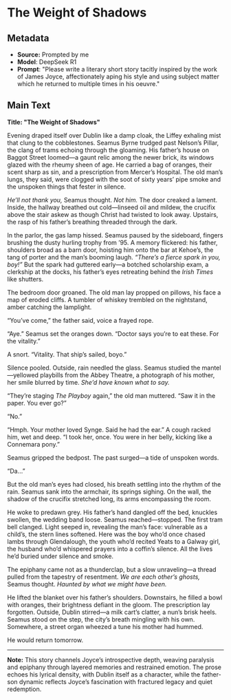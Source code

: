 # The Weight of Shadows

## Metadata

- **Source:** Prompted by me
- **Model**: DeepSeek R1
- **Prompt**: "Please write a literary short story tacitly inspired by the work of James Joyce, affectionately aping his style and using subject matter which he returned to multiple times in his oeuvre."

## Main Text

**Title: "The Weight of Shadows"**

Evening draped itself over Dublin like a damp cloak, the Liffey exhaling mist that clung to the cobblestones. Seamus Byrne trudged past Nelson’s Pillar, the clang of trams echoing through the gloaming. His father’s house on Baggot Street loomed—a gaunt relic among the newer brick, its windows glazed with the rheumy sheen of age. He carried a bag of oranges, their scent sharp as sin, and a prescription from Mercer’s Hospital. The old man’s lungs, they said, were clogged with the soot of sixty years’ pipe smoke and the unspoken things that fester in silence.

*He’ll not thank you,* Seamus thought. *Not him.* The door creaked a lament. Inside, the hallway breathed out cold—linseed oil and mildew, the crucifix above the stair askew as though Christ had twisted to look away. Upstairs, the rasp of his father’s breathing threaded through the dark. 

In the parlor, the gas lamp hissed. Seamus paused by the sideboard, fingers brushing the dusty hurling trophy from ’95. A memory flickered: his father, shoulders broad as a barn door, hoisting him onto the bar at Kehoe’s, the tang of porter and the man’s booming laugh. *“There’s a fierce spark in you, boy!”* But the spark had guttered early—a botched scholarship exam, a clerkship at the docks, his father’s eyes retreating behind the *Irish Times* like shutters. 

The bedroom door groaned. The old man lay propped on pillows, his face a map of eroded cliffs. A tumbler of whiskey trembled on the nightstand, amber catching the lamplight. 

“You’ve come,” the father said, voice a frayed rope. 

“Aye.” Seamus set the oranges down. “Doctor says you’re to eat these. For the vitality.” 

A snort. “Vitality. That ship’s sailed, boyo.” 

Silence pooled. Outside, rain needled the glass. Seamus studied the mantel—yellowed playbills from the Abbey Theatre, a photograph of his mother, her smile blurred by time. *She’d have known what to say.* 

“They’re staging *The Playboy* again,” the old man muttered. “Saw it in the paper. You ever go?” 

“No.” 

“Hmph. Your mother loved Synge. Said he had the ear.” A cough racked him, wet and deep. “I took her, once. You were in her belly, kicking like a Connemara pony.” 

Seamus gripped the bedpost. The past surged—a tide of unspoken words. 

“Da…” 

But the old man’s eyes had closed, his breath settling into the rhythm of the rain. Seamus sank into the armchair, its springs sighing. On the wall, the shadow of the crucifix stretched long, its arms encompassing the room. 

He woke to predawn grey. His father’s hand dangled off the bed, knuckles swollen, the wedding band loose. Seamus reached—stopped. The first tram bell clanged. Light seeped in, revealing the man’s face: vulnerable as a child’s, the stern lines softened. Here was the boy who’d once chased lambs through Glendalough, the youth who’d recited Yeats to a Galway girl, the husband who’d whispered prayers into a coffin’s silence. All the lives he’d buried under silence and smoke. 

The epiphany came not as a thunderclap, but a slow unraveling—a thread pulled from the tapestry of resentment. *We are each other’s ghosts,* Seamus thought. *Haunted by what we might have been.* 

He lifted the blanket over his father’s shoulders. Downstairs, he filled a bowl with oranges, their brightness defiant in the gloom. The prescription lay forgotten. Outside, Dublin stirred—a milk cart’s clatter, a nun’s brisk heels. Seamus stood on the step, the city’s breath mingling with his own. Somewhere, a street organ wheezed a tune his mother had hummed. 

He would return tomorrow. 

---

**Note:** This story channels Joyce’s introspective depth, weaving paralysis and epiphany through layered memories and restrained emotion. The prose echoes his lyrical density, with Dublin itself as a character, while the father-son dynamic reflects Joyce’s fascination with fractured legacy and quiet redemption.